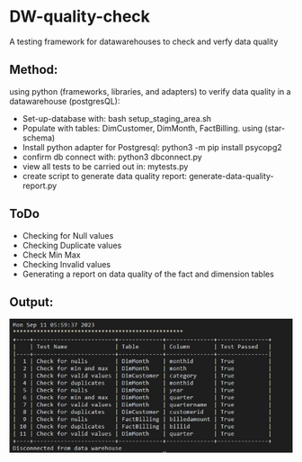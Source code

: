 # DW-quality-check
A testing framework for datawarehouses to check  and verfy data quality


## Method:
using python (frameworks, libraries, and adapters) to verify data quality in a datawarehouse (postgresQL):

* Set-up-database with: bash setup_staging_area.sh
* Populate with tables: DimCustomer, DimMonth, FactBilling. using  (star-schema)
* Install  python adapter  for Postgresql: python3 -m pip install psycopg2
* confirm db connect with: python3 dbconnect.py
* view all tests to be carried out  in:  mytests.py
* create script to generate data quality report: generate-data-quality-report.py

  

## ToDo 
* Checking for  Null values
* Checking Duplicate values
* Check Min Max
* Checking Invalid values
* Generating a report on data quality of the fact and dimension tables

## Output: 

![data quality report](https://github.com/wafemi999/DW-quality-check/blob/main/output-test.JPG)

